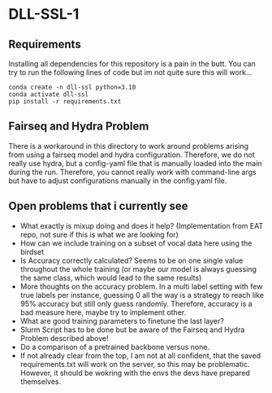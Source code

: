 # DLL-SSL-1

## Requirements
Installing all dependencies for this repository is a pain in the butt. You can try to run the following lines of code but im not quite sure this will work...

```
conda create -n dll-ssl python=3.10
conda activate dll-ssl
pip install -r requirements.txt
```

## Fairseq and Hydra Problem
There is a workaround in this directory to work around problems arising from using a fairseq model and hydra configuration. Therefore, we do not really use hydra, but a config-yaml file that is manually loaded into the main during the run. Therefore, you cannot really work with command-line args but have to adjust configurations manually in the config.yaml file.

## Open problems that i currently see
- What exactly is mixup doing and does it help? (Implementation from EAT repo, not sure if this is what we are looking for)
- How can we include training on a subset of vocal data here using the birdset
- Is Accuracy correctly calculated? Seems to be on one single value throughout the whole training (or maybe our model is always guessing the same class, which would lead to the same results)
- More thoughts on the accuracy problem. In a multi label setting with few true labels per instance, guessing 0 all the way is a strategy to reach like 95% accuracy but still only
guess randomly. Therefore, accuracy is a bad measure here, maybe try to implement other.
- What are good training parameters to finetune the last layer?
- Slurm Script has to be done but be aware of the Fairseq and Hydra Problem described above!
- Do a comparison of a pretrained backbone versus none.
- If not already clear from the top, I am not at all confident, that the saved requirements.txt will work on the server, so this may be problematic. However, it should be wokring with the envs the devs have prepared themselves.